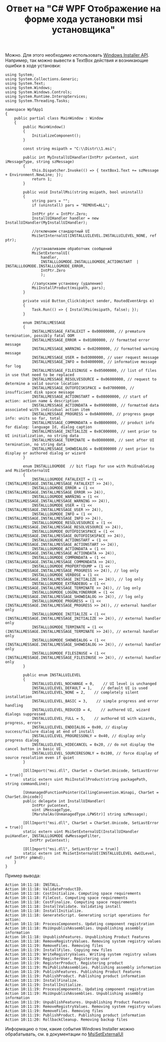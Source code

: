 ﻿---
title: "Ответ на \"C# WPF Отображение на форме хода установки msi установщика\""
se.owner.user_id: 240512
se.owner.display_name: "MSDN.WhiteKnight"
se.owner.link: "https://ru.stackoverflow.com/users/240512/msdn-whiteknight"
se.answer_id: 989398
se.question_id: 988674
se.post_type: answer
se.is_accepted: False
---
<p>Можно. Для этого необходимо использовать <a href="https://docs.microsoft.com/en-us/windows/desktop/Msi/windows-installer-portal" rel="nofollow noreferrer">Windows Installer API</a>. Например, так можно вывести в TextBox действия и возникающие ошибки в ходе установки:</p>

<pre class="lang-cs prettyprint-override"><code>using System;
using System.Collections.Generic;
using System.Text;
using System.Windows;
using System.Windows.Controls;
using System.Runtime.InteropServices;
using System.Threading.Tasks;

namespace WpfApp1
{
    public partial class MainWindow : Window
    {
        public MainWindow()
        {
            InitializeComponent();   
        }

        const string msipath = "C:\\Distr\\1.msi";

        public int MyInstallUIHandler(IntPtr pvContext, uint iMessageType, string szMessage)
        {
            this.Dispatcher.Invoke(() =&gt; { textBox1.Text += szMessage + Environment.NewLine; });
            return 1;
        }

        public void InstallMsi(string msipath, bool uninstall)
        {
            string pars = "";
            if (uninstall) pars = "REMOVE=ALL"; 

            IntPtr ptr = IntPtr.Zero;
            InstallUIHandler handler = new InstallUIHandler(MyInstallUIHandler);

            //отключаем стандартный UI
            MsiSetInternalUI(INSTALLUILEVEL.INSTALLUILEVEL_NONE, ref ptr);

            //устанавливаем обработчик сообщений
            MsiSetExternalUI(
                handler,
                INSTALLLOGMODE.INSTALLLOGMODE_ACTIONSTART  | INSTALLLOGMODE.INSTALLLOGMODE_ERROR,
                IntPtr.Zero
                );

            //запускаем установку (удаление)
            MsiInstallProduct(msipath, pars);
        }

        private void Button_Click(object sender, RoutedEventArgs e)
        {
            Task.Run(() =&gt; { InstallMsi(msipath, false); });            
        }

        enum INSTALLMESSAGE
        {
            INSTALLMESSAGE_FATALEXIT = 0x00000000, // premature termination, possibly fatal OOM
            INSTALLMESSAGE_ERROR = 0x01000000, // formatted error message
            INSTALLMESSAGE_WARNING = 0x02000000, // formatted warning message
            INSTALLMESSAGE_USER = 0x03000000, // user request message
            INSTALLMESSAGE_INFO = 0x04000000, // informative message for log
            INSTALLMESSAGE_FILESINUSE = 0x05000000, // list of files in use that need to be replaced
            INSTALLMESSAGE_RESOLVESOURCE = 0x06000000, // request to determine a valid source location
            INSTALLMESSAGE_OUTOFDISKSPACE = 0x07000000, // insufficient disk space message
            INSTALLMESSAGE_ACTIONSTART = 0x08000000, // start of action: action name &amp; description
            INSTALLMESSAGE_ACTIONDATA = 0x09000000, // formatted data associated with individual action item
            INSTALLMESSAGE_PROGRESS = 0x0A000000, // progress gauge info: units so far, total
            INSTALLMESSAGE_COMMONDATA = 0x0B000000, // product info for dialog: language Id, dialog caption
            INSTALLMESSAGE_INITIALIZE = 0x0C000000, // sent prior to UI initialization, no string data
            INSTALLMESSAGE_TERMINATE = 0x0D000000, // sent after UI termination, no string data
            INSTALLMESSAGE_SHOWDIALOG = 0x0E000000 // sent prior to display or authored dialog or wizard        
        }

        enum INSTALLLOGMODE  // bit flags for use with MsiEnableLog and MsiSetExternalUI
        {
            INSTALLLOGMODE_FATALEXIT = (1 &lt;&lt; (INSTALLMESSAGE.INSTALLMESSAGE_FATALEXIT &gt;&gt; 24)),
            INSTALLLOGMODE_ERROR = (1 &lt;&lt; (INSTALLMESSAGE.INSTALLMESSAGE_ERROR &gt;&gt; 24)),
            INSTALLLOGMODE_WARNING = (1 &lt;&lt; (INSTALLMESSAGE.INSTALLMESSAGE_WARNING &gt;&gt; 24)),
            INSTALLLOGMODE_USER = (1 &lt;&lt; (INSTALLMESSAGE.INSTALLMESSAGE_USER &gt;&gt; 24)),
            INSTALLLOGMODE_INFO = (1 &lt;&lt; (INSTALLMESSAGE.INSTALLMESSAGE_INFO &gt;&gt; 24)),
            INSTALLLOGMODE_RESOLVESOURCE = (1 &lt;&lt; (INSTALLMESSAGE.INSTALLMESSAGE_RESOLVESOURCE &gt;&gt; 24)),
            INSTALLLOGMODE_OUTOFDISKSPACE = (1 &lt;&lt; (INSTALLMESSAGE.INSTALLMESSAGE_OUTOFDISKSPACE &gt;&gt; 24)),
            INSTALLLOGMODE_ACTIONSTART = (1 &lt;&lt; (INSTALLMESSAGE.INSTALLMESSAGE_ACTIONSTART &gt;&gt; 24)),
            INSTALLLOGMODE_ACTIONDATA = (1 &lt;&lt; (INSTALLMESSAGE.INSTALLMESSAGE_ACTIONDATA &gt;&gt; 24)),
            INSTALLLOGMODE_COMMONDATA = (1 &lt;&lt; (INSTALLMESSAGE.INSTALLMESSAGE_COMMONDATA &gt;&gt; 24)),
            INSTALLLOGMODE_PROPERTYDUMP = (1 &lt;&lt; (INSTALLMESSAGE.INSTALLMESSAGE_PROGRESS &gt;&gt; 24)), // log only
            INSTALLLOGMODE_VERBOSE = (1 &lt;&lt; (INSTALLMESSAGE.INSTALLMESSAGE_INITIALIZE &gt;&gt; 24)), // log only
            INSTALLLOGMODE_EXTRADEBUG = (1 &lt;&lt; (INSTALLMESSAGE.INSTALLMESSAGE_TERMINATE &gt;&gt; 24)), // log only
            INSTALLLOGMODE_LOGONLYONERROR = (1 &lt;&lt; (INSTALLMESSAGE.INSTALLMESSAGE_SHOWDIALOG &gt;&gt; 24)), // log only    
            INSTALLLOGMODE_PROGRESS = (1 &lt;&lt; (INSTALLMESSAGE.INSTALLMESSAGE_PROGRESS &gt;&gt; 24)), // external handler only
            INSTALLLOGMODE_INITIALIZE = (1 &lt;&lt; (INSTALLMESSAGE.INSTALLMESSAGE_INITIALIZE &gt;&gt; 24)), // external handler only
            INSTALLLOGMODE_TERMINATE = (1 &lt;&lt; (INSTALLMESSAGE.INSTALLMESSAGE_TERMINATE &gt;&gt; 24)), // external handler only
            INSTALLLOGMODE_SHOWDIALOG = (1 &lt;&lt; (INSTALLMESSAGE.INSTALLMESSAGE_SHOWDIALOG &gt;&gt; 24)), // external handler only
            INSTALLLOGMODE_FILESINUSE = (1 &lt;&lt; (INSTALLMESSAGE.INSTALLMESSAGE_FILESINUSE &gt;&gt; 24)), // external handler only
        }

        public enum INSTALLUILEVEL
        {
            INSTALLUILEVEL_NOCHANGE = 0,    // UI level is unchanged
            INSTALLUILEVEL_DEFAULT = 1,    // default UI is used
            INSTALLUILEVEL_NONE = 2,    // completely silent installation
            INSTALLUILEVEL_BASIC = 3,    // simple progress and error handling
            INSTALLUILEVEL_REDUCED = 4,    // authored UI, wizard dialogs suppressed
            INSTALLUILEVEL_FULL = 5,    // authored UI with wizards, progress, errors
            INSTALLUILEVEL_ENDDIALOG = 0x80, // display success/failure dialog at end of install
            INSTALLUILEVEL_PROGRESSONLY = 0x40, // display only progress dialog
            INSTALLUILEVEL_HIDECANCEL = 0x20, // do not display the cancel button in basic UI
            INSTALLUILEVEL_SOURCERESONLY = 0x100, // force display of source resolution even if quiet
        }

        [DllImport("msi.dll", CharSet = CharSet.Unicode, SetLastError = true)]        
        static extern uint MsiInstallProduct(string packagePath, string commandLine);

        [UnmanagedFunctionPointer(CallingConvention.Winapi, CharSet = CharSet.Unicode)]
        public delegate int InstallUIHandler(
            IntPtr pvContext,
            uint iMessageType,
            [MarshalAs(UnmanagedType.LPWStr)] string szMessage);

        [DllImport("msi.dll", CharSet = CharSet.Unicode, SetLastError = true)]
        static extern uint MsiSetExternalUI(InstallUIHandler puiHandler, INSTALLLOGMODE dwMessageFilter,
           IntPtr pvContext);

        [DllImport("msi.dll", SetLastError = true)]
        static extern int MsiSetInternalUI(INSTALLUILEVEL dwUILevel, ref IntPtr phWnd);        
    }    
}
</code></pre>

<p>Пример вывода:</p>

<pre class="lang-none prettyprint-override"><code>Action 10:11:18: INSTALL. 
Action 10:11:18: ValidateProductID. 
Action 10:11:18: CostInitialize. Computing space requirements
Action 10:11:18: FileCost. Computing space requirements
Action 10:11:18: CostFinalize. Computing space requirements
Action 10:11:18: InstallValidate. Validating install
Action 10:11:18: InstallInitialize. 
Action 10:11:18: GenerateScript. Generating script operations for action:
Action 10:11:18: ProcessComponents. Updating component registration
Action 10:11:18: MsiUnpublishAssemblies. Unpublishing assembly information
Action 10:11:18: UnpublishFeatures. Unpublishing Product Features
Action 10:11:18: RemoveRegistryValues. Removing system registry values
Action 10:11:19: RemoveFiles. Removing files
Action 10:11:19: InstallFiles. Copying new files
Action 10:11:19: WriteRegistryValues. Writing system registry values
Action 10:11:19: RegisterUser. Registering user
Action 10:11:19: RegisterProduct. Registering product
Action 10:11:19: MsiPublishAssemblies. Publishing assembly information
Action 10:11:19: PublishFeatures. Publishing Product Features
Action 10:11:19: PublishProduct. Publishing product information
Action 10:11:19: InstallFinalize. 
Action 10:11:19: InstallInitialize. 
Action 10:11:19: ProcessComponents. Updating component registration
Action 10:11:19: MsiUnpublishAssemblies. Unpublishing assembly information
Action 10:11:19: UnpublishFeatures. Unpublishing Product Features
Action 10:11:19: RemoveRegistryValues. Removing system registry values
Action 10:11:19: RemoveFiles. Removing files
Action 10:11:19: PublishProduct. Publishing product information
Action 10:11:20: RollbackCleanup. Removing backup files
</code></pre>

<p>Информацию о том, какие события Windows Installer можно обрабатывать, см. в документации по <a href="https://docs.microsoft.com/en-us/windows/desktop/api/msi/nf-msi-msisetexternaluia" rel="nofollow noreferrer">MsiSetExternalUI</a></p>
